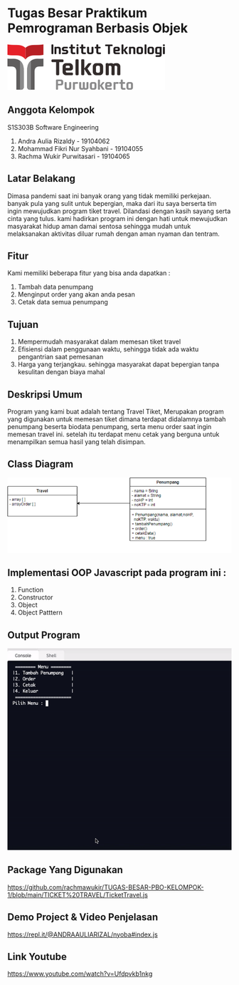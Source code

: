 # Tugas Besar Praktikum Pemrograman Berbasis Objek
<img src = "https://github.com/rachmawukir/LOGO/blob/main/LOGO%20ITTP.png">

## Anggota Kelompok
S1S303B Software Engineering
1. Andra Aulia Rizaldy         - 19104062
2. Mohammad Fikri Nur Syahbani - 19104055
3. Rachma Wukir Purwitasari    - 19104065

## Latar Belakang
Dimasa pandemi saat ini banyak orang yang tidak memiliki perkejaan. banyak pula yang sulit untuk bepergian, maka dari itu saya berserta tim ingin mewujudkan program tiket travel. Dilandasi dengan kasih sayang serta cinta yang tulus. kami hadirkan program ini dengan hati untuk mewujudkan masyarakat hidup aman damai sentosa sehingga mudah untuk melaksanakan aktivitas diluar rumah dengan aman nyaman dan tentram.

## Fitur
Kami memiliki beberapa fitur yang bisa anda dapatkan :
1. Tambah data penumpang
2. Menginput order yang akan anda pesan
3. Cetak data semua penumpang

## Tujuan
1. Mempermudah masyarakat dalam memesan tiket travel
2. Efisiensi dalam penggunaan waktu, sehingga tidak ada waktu pengantrian saat pemesanan
3. Harga yang terjangkau. sehingga masyarakat dapat bepergian tanpa kesulitan dengan biaya mahal

## Deskripsi Umum
Program yang kami buat adalah tentang Travel Tiket, Merupakan program yang digunakan untuk memesan tiket dimana terdapat didalamnya tambah penumpang beserta biodata penumpang, serta menu order saat ingin memesan travel ini. setelah itu terdapat menu cetak yang berguna untuk menampilkan semua hasil yang telah disimpan.

## Class Diagram
<img src = "https://github.com/rachmawukir/TUGAS-BESAR-PBO-KELOMPOK-1/blob/main/TUBES%20PBO%20CLASS%20DIAGRAM.png">

## Implementasi OOP Javascript pada program ini :
1. Function
2. Constructor
3. Object
4. Object Patttern

## Output Program
<img src = "https://github.com/rachmawukir/TUGAS-BESAR-PBO-KELOMPOK-1/blob/main/Implementasi-Program.gif">

## Package Yang Digunakan
https://github.com/rachmawukir/TUGAS-BESAR-PBO-KELOMPOK-1/blob/main/TICKET%20TRAVEL/TicketTravel.js

## Demo Project & Video Penjelasan
https://repl.it/@ANDRAAULIARIZAL/nyoba#index.js

## Link Youtube
https://www.youtube.com/watch?v=Ufdpvkb1nkg
